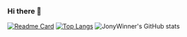 ### Hi there 👋

<!--
**JonyWinner/JonyWinner** is a ✨ _special_ ✨ repository because its `README.md` (this file) appears on your GitHub profile.

Here are some ideas to get you started:

- 🔭 I’m currently working on ...
- 🌱 I’m currently learning ...
- 👯 I’m looking to collaborate on ...
- 🤔 I’m looking for help with ...
- 💬 Ask me about ...
- 📫 How to reach me: ...
- 😄 Pronouns: ...
- ⚡ Fun fact: ...
-->

[![Readme Card](https://github-readme-stats.vercel.app/api/pin/?username=JonyWinner&repo=device_xiaomi_phoenix)](https://github.com/JonyWinner/device_xiaomi_phoenix)
[![Top Langs](https://github-readme-stats.vercel.app/api/top-langs/?username=JonyWinner&layout=compact)](https://github.com/JonyWinner/device_xiaomi_phoenix)
![JonyWinner's GitHub stats](https://github-readme-stats.vercel.app/api?username=JonyWinner&show_icons=true&theme=onedark)


